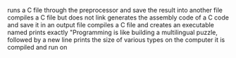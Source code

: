  runs a C file through the preprocessor and save the result into another file
compiles a C file but does not link
generates the assembly code of a C code and save it in an output file
 compiles a C file and creates an executable named
prints exactly "Programming is like building a multilingual puzzle, followed by a new line
prints the size of various types on the computer it is compiled and run on
